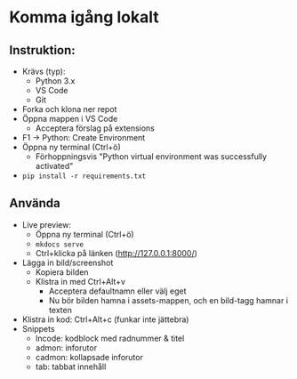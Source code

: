 # Komma igång lokalt

## Instruktion:
- Krävs (typ):
  - Python 3.x
  - VS Code
  - Git
- Forka och klona ner repot
- Öppna mappen i VS Code
  - Acceptera förslag på extensions
- F1 -> Python: Create Environment
- Öppna ny terminal (Ctrl+ö)
  - Förhoppningsvis "Python virtual environment was successfully activated"
- `pip install -r requirements.txt`

## Använda
- Live preview:
  - Öppna ny terminal (Ctrl+ö)
  - `mkdocs serve`
  - Ctrl+klicka på länken (http://127.0.0.1:8000/)
- Lägga in bild/screenshot
  - Kopiera bilden
  - Klistra in med Ctrl+Alt+v
    - Acceptera defaultnamn eller välj eget
    - Nu bör bilden hamna i assets-mappen, och en bild-tagg hamnar i texten
- Klistra in kod: Ctrl+Alt+c (funkar inte jättebra)
- Snippets
  - lncode: kodblock med radnummer & titel
  - admon: inforutor
  - cadmon: kollapsade inforutor
  - tab: tabbat innehåll
